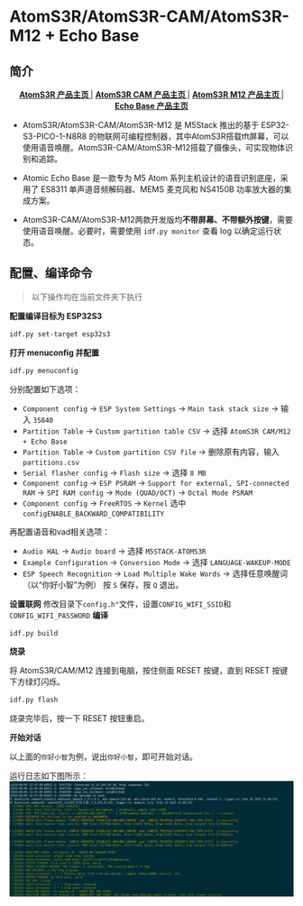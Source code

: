 # AtomS3R/AtomS3R-CAM/AtomS3R-M12 + Echo Base

## 简介

<div align="center">
    <a href="https://docs.m5stack.com/zh_CN/core/AtomS3R"><b> AtomS3R 产品主页 </b></a>
    |
    <a href="https://docs.m5stack.com/zh_CN/core/AtomS3R%20Cam"><b> AtomS3R CAM 产品主页 </b></a>
    |
    <a href="https://docs.m5stack.com/zh_CN/core/AtomS3R-M12"><b> AtomS3R M12 产品主页 </b></a>
    |
    <a href="https://docs.m5stack.com/zh_CN/atom/Atomic%20Echo%20Base"><b> Echo Base 产品主页 </b></a>
</div>

- AtomS3R/AtomS3R-CAM/AtomS3R-M12 是 M5Stack 推出的基于 ESP32-S3-PICO-1-N8R8 的物联网可编程控制器，其中AtomS3R搭载tft屏幕，可以使用语音唤醒。AtomS3R-CAM/AtomS3R-M12搭载了摄像头，可实现物体识别和追踪。
- Atomic Echo Base 是一款专为 M5 Atom 系列主机设计的语音识别底座，采用了 ES8311 单声道音频解码器、MEMS 麦克风和 NS4150B 功率放大器的集成方案。

- AtomS3R-CAM/AtomS3R-M12两款开发版均**不带屏幕、不带额外按键**，需要使用语音唤醒。必要时，需要使用 `idf.py monitor` 查看 log 以确定运行状态。

## 配置、编译命令

> 以下操作均在当前文件夹下执行


**配置编译目标为 ESP32S3**


```bash
idf.py set-target esp32s3
```

**打开 menuconfig 并配置**

```bash
idf.py menuconfig
```

分别配置如下选项：
- `Component config` → `ESP System Settings` → `Main task stack size` → 输入 `35840`
- `Partition Table` → `Custom partition table CSV` → 选择 `AtomS3R CAM/M12 + Echo Base`
- `Partition Table` → `Custom partition CSV file` → 删除原有内容，输入 `partitions.csv`
- `Serial flasher config` → `Flash size` → 选择 `8 MB`
- `Component config` → `ESP PSRAM` → `Support for external, SPI-connected RAM` → `SPI RAM config` → `Mode (QUAD/OCT)` → `Octal Mode PSRAM`
- `Component config` → `FreeRTOS` → `Kernel` 选中 `configENABLE_BACKWARD_COMPATIBILITY`

再配置语音和vad相关选项：
- `Audio HAL` → `Audio board` → 选择 `M5STACK-ATOMS3R`
- `Example Configuration` → `Conversion Mode` → 选择 `LANGUAGE-WAKEUP-MODE`
- `ESP Speech Recognition` → `Load Multiple Wake Words` -> 选择任意唤醒词（以“你好小智”为例）
按 `S` 保存，按 `Q` 退出。

**设置联网**
修改目录下`config.h"`文件，设置`CONFIG_WIFI_SSID`和`CONFIG_WIFI_PASSWORD`
**编译**

```bash
idf.py build
```

**烧录**

将 AtomS3R/CAM/M12 连接到电脑，按住侧面 RESET 按键，直到 RESET 按键下方绿灯闪烁。

```bash
idf.py flash
```

烧录完毕后，按一下 RESET 按钮重启。

**开始对话**

以上面的`你好小智`为例，说出`你好小智`，即可开始对话。

运行日志如下图所示：
![image](images/image.png)
